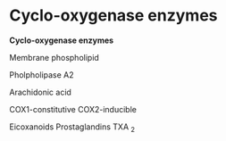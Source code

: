 # Cyclo-oxygenase enzymes

**Cyclo-oxygenase enzymes**

Membrane phospholipid

Pholpholipase A2

Arachidonic acid

COX1-constitutive COX2-inducible

Eicoxanoids Prostaglandins TXA <sub>2</sub>

